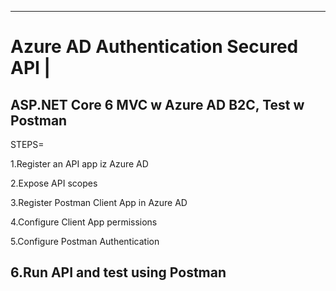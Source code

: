 ------------------------------------
# Azure AD Authentication Secured API |
ASP.NET Core 6 MVC w Azure AD B2C, Test w Postman
------------------------------------

STEPS=

1.Register an API app iz Azure AD

2.Expose API scopes

3.Register Postman Client App in Azure AD

4.Configure Client App permissions

5.Configure Postman Authentication

6.Run API and test using Postman
------------------------------------

